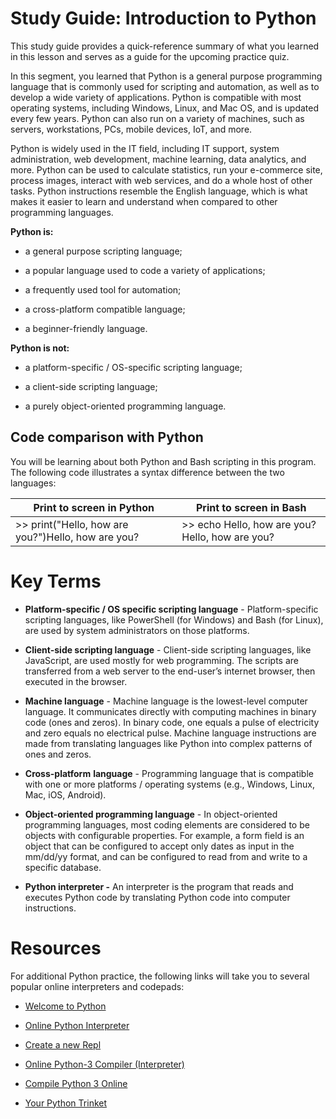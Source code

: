 # Study Guide: Introduction to Python

This study guide provides a quick-reference summary of what you learned in this lesson and serves as a guide for the upcoming practice quiz.  

In this segment, you learned that Python is a general purpose programming language that is commonly used for scripting and automation, as well as to develop a wide variety of applications. Python is compatible with most operating systems, including Windows, Linux, and Mac OS, and is updated every few years. Python can also run on a variety of machines, such as servers, workstations, PCs, mobile devices, IoT, and more.

Python is widely used in the IT field, including IT support, system administration, web development, machine learning, data analytics, and more. Python can be used to calculate statistics, run your e-commerce site, process images, interact with web services, and do a whole host of other tasks. Python instructions resemble the English language, which is what makes it easier to learn and understand when compared to other programming languages.

**Python is:**

- a general purpose scripting language;

- a popular language used to code a variety of applications;

- a frequently used tool for automation;

- a cross-platform compatible language;

- a beginner-friendly language.

**Python is not:** 

- a platform-specific / OS-specific scripting language;

- a client-side scripting language;

- a purely object-oriented programming language.

## Code comparison with Python

You will be learning about both Python and Bash scripting in this program. The following code illustrates a syntax difference between the two languages:

| **Print to screen in Python**                      | **Print to screen in Bash**                    |
| -------------------------------------------------- | ---------------------------------------------- |
| >> print("Hello, how are you?")Hello, how are you? | >> echo Hello, how are you?Hello, how are you? |

# Key Terms

- **Platform-specific / OS specific scripting language** - Platform-specific scripting languages, like PowerShell (for Windows) and Bash (for Linux), are used by system administrators on those platforms. 

- **Client-side scripting language** - Client-side scripting languages, like JavaScript, are used mostly for web programming. The scripts are transferred from a web server to the end-user’s internet browser, then executed in the browser.

- **Machine language** - Machine language is the lowest-level computer language. It communicates directly with computing machines in binary code (ones and zeros). In binary code, one equals a pulse of electricity and zero equals no electrical pulse. Machine language instructions are made from translating languages like Python into complex patterns of ones and zeros. 

- **Cross-platform** **language** - Programming language that is compatible with one or more platforms / operating systems (e.g., Windows, Linux, Mac, iOS, Android).

- **Object-oriented programming language** - In object-oriented programming languages, most coding elements are considered to be objects with configurable properties. For example, a form field is an object that can be configured to accept only dates as input in the mm/dd/yy format, and can be configured to read from and write to a specific database. 

- **Python interpreter -** An interpreter is the program that reads and executes Python code by translating Python code into computer instructions.

# Resources

For additional Python practice, the following links will take you to several popular online interpreters and codepads:

- [Welcome to Python](https://www.python.org/shell/) 

- [Online Python Interpreter](https://www.onlinegdb.com/online_python_interpreter) 

- [Create a new Repl](https://repl.it/languages/python3) 

- [Online Python-3 Compiler (Interpreter)](https://www.tutorialspoint.com/execute_python3_online.php)

- [Compile Python 3 Online](https://rextester.com/l/python3_online_compiler)

- [Your Python Trinket](https://trinket.io/python3)
